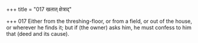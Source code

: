 +++
title = "017 खलात् क्षेत्राद्"

+++
017	Either from the threshing-floor, or from a field, or out of the house, or wherever he finds it; but if (the owner) asks him, he must confess to him that (deed and its cause).
